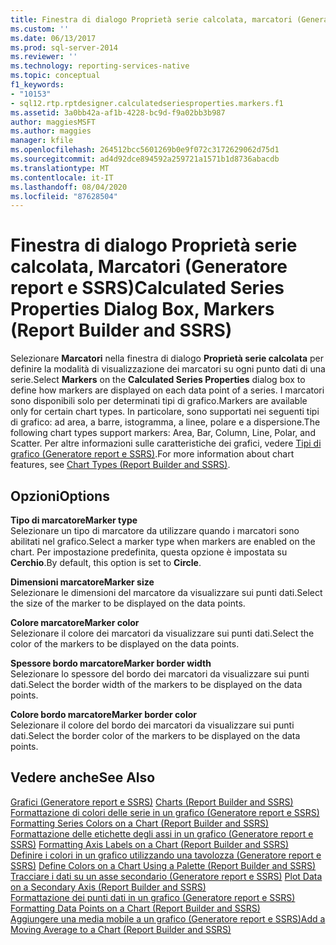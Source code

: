 ```yaml
---
title: Finestra di dialogo Proprietà serie calcolata, marcatori (Generatore report e SSRS) | Microsoft Docs
ms.custom: ''
ms.date: 06/13/2017
ms.prod: sql-server-2014
ms.reviewer: ''
ms.technology: reporting-services-native
ms.topic: conceptual
f1_keywords:
- "10153"
- sql12.rtp.rptdesigner.calculatedseriesproperties.markers.f1
ms.assetid: 3a0bb42a-af1b-4228-bc9d-f9a02bb3b987
author: maggiesMSFT
ms.author: maggies
manager: kfile
ms.openlocfilehash: 264512bcc5601269b0e9f072c3172629062d75d1
ms.sourcegitcommit: ad4d92dce894592a259721a1571b1d8736abacdb
ms.translationtype: MT
ms.contentlocale: it-IT
ms.lasthandoff: 08/04/2020
ms.locfileid: "87628504"
---
```

# <a name="calculated-series-properties-dialog-box-markers-report-builder-and-ssrs"></a><span data-ttu-id="c84e2-102">Finestra di dialogo Proprietà serie calcolata, Marcatori (Generatore report e SSRS)</span><span class="sxs-lookup"><span data-stu-id="c84e2-102">Calculated Series Properties Dialog Box, Markers (Report Builder and SSRS)</span></span>
  <span data-ttu-id="c84e2-103">Selezionare **Marcatori** nella finestra di dialogo **Proprietà serie calcolata** per definire la modalità di visualizzazione dei marcatori su ogni punto dati di una serie.</span><span class="sxs-lookup"><span data-stu-id="c84e2-103">Select **Markers** on the **Calculated Series Properties** dialog box to define how markers are displayed on each data point of a series.</span></span> <span data-ttu-id="c84e2-104">I marcatori sono disponibili solo per determinati tipi di grafico.</span><span class="sxs-lookup"><span data-stu-id="c84e2-104">Markers are available only for certain chart types.</span></span> <span data-ttu-id="c84e2-105">In particolare, sono supportati nei seguenti tipi di grafico: ad area, a barre, istogramma, a linee, polare e a dispersione.</span><span class="sxs-lookup"><span data-stu-id="c84e2-105">The following chart types support markers: Area, Bar, Column, Line, Polar, and Scatter.</span></span> <span data-ttu-id="c84e2-106">Per altre informazioni sulle caratteristiche dei grafici, vedere [Tipi di grafico &#40;Generatore report e SSRS&#41;](report-design/chart-types-report-builder-and-ssrs.md).</span><span class="sxs-lookup"><span data-stu-id="c84e2-106">For more information about chart features, see [Chart Types &#40;Report Builder and SSRS&#41;](report-design/chart-types-report-builder-and-ssrs.md).</span></span>  
  
## <a name="options"></a><span data-ttu-id="c84e2-107">Opzioni</span><span class="sxs-lookup"><span data-stu-id="c84e2-107">Options</span></span>  
 <span data-ttu-id="c84e2-108">**Tipo di marcatore**</span><span class="sxs-lookup"><span data-stu-id="c84e2-108">**Marker type**</span></span>  
 <span data-ttu-id="c84e2-109">Selezionare un tipo di marcatore da utilizzare quando i marcatori sono abilitati nel grafico.</span><span class="sxs-lookup"><span data-stu-id="c84e2-109">Select a marker type when markers are enabled on the chart.</span></span> <span data-ttu-id="c84e2-110">Per impostazione predefinita, questa opzione è impostata su **Cerchio**.</span><span class="sxs-lookup"><span data-stu-id="c84e2-110">By default, this option is set to **Circle**.</span></span>  
  
 <span data-ttu-id="c84e2-111">**Dimensioni marcatore**</span><span class="sxs-lookup"><span data-stu-id="c84e2-111">**Marker size**</span></span>  
 <span data-ttu-id="c84e2-112">Selezionare le dimensioni del marcatore da visualizzare sui punti dati.</span><span class="sxs-lookup"><span data-stu-id="c84e2-112">Select the size of the marker to be displayed on the data points.</span></span>  
  
 <span data-ttu-id="c84e2-113">**Colore marcatore**</span><span class="sxs-lookup"><span data-stu-id="c84e2-113">**Marker color**</span></span>  
 <span data-ttu-id="c84e2-114">Selezionare il colore dei marcatori da visualizzare sui punti dati.</span><span class="sxs-lookup"><span data-stu-id="c84e2-114">Select the color of the markers to be displayed on the data points.</span></span>  
  
 <span data-ttu-id="c84e2-115">**Spessore bordo marcatore**</span><span class="sxs-lookup"><span data-stu-id="c84e2-115">**Marker border width**</span></span>  
 <span data-ttu-id="c84e2-116">Selezionare lo spessore del bordo dei marcatori da visualizzare sui punti dati.</span><span class="sxs-lookup"><span data-stu-id="c84e2-116">Select the border width of the markers to be displayed on the data points.</span></span>  
  
 <span data-ttu-id="c84e2-117">**Colore bordo marcatore**</span><span class="sxs-lookup"><span data-stu-id="c84e2-117">**Marker border color**</span></span>  
 <span data-ttu-id="c84e2-118">Selezionare il colore del bordo dei marcatori da visualizzare sui punti dati.</span><span class="sxs-lookup"><span data-stu-id="c84e2-118">Select the border color of the markers to be displayed on the data points.</span></span>  
  
## <a name="see-also"></a><span data-ttu-id="c84e2-119">Vedere anche</span><span class="sxs-lookup"><span data-stu-id="c84e2-119">See Also</span></span>  
 <span data-ttu-id="c84e2-120">[Grafici &#40;Generatore report e SSRS&#41;](report-design/charts-report-builder-and-ssrs.md) </span><span class="sxs-lookup"><span data-stu-id="c84e2-120">[Charts &#40;Report Builder and SSRS&#41;](report-design/charts-report-builder-and-ssrs.md) </span></span>  
 <span data-ttu-id="c84e2-121">[Formattazione di colori delle serie in un grafico &#40;Generatore report e SSRS&#41;](report-design/formatting-series-colors-on-a-chart-report-builder-and-ssrs.md) </span><span class="sxs-lookup"><span data-stu-id="c84e2-121">[Formatting Series Colors on a Chart &#40;Report Builder and SSRS&#41;](report-design/formatting-series-colors-on-a-chart-report-builder-and-ssrs.md) </span></span>  
 <span data-ttu-id="c84e2-122">[Formattazione delle etichette degli assi in un grafico &#40;Generatore report e SSRS&#41;](report-design/formatting-axis-labels-on-a-chart-report-builder-and-ssrs.md) </span><span class="sxs-lookup"><span data-stu-id="c84e2-122">[Formatting Axis Labels on a Chart &#40;Report Builder and SSRS&#41;](report-design/formatting-axis-labels-on-a-chart-report-builder-and-ssrs.md) </span></span>  
 <span data-ttu-id="c84e2-123">[Definire i colori in un grafico utilizzando una tavolozza &#40;Generatore report e SSRS&#41;](report-design/define-colors-on-a-chart-using-a-palette-report-builder-and-ssrs.md) </span><span class="sxs-lookup"><span data-stu-id="c84e2-123">[Define Colors on a Chart Using a Palette &#40;Report Builder and SSRS&#41;](report-design/define-colors-on-a-chart-using-a-palette-report-builder-and-ssrs.md) </span></span>  
 <span data-ttu-id="c84e2-124">[Tracciare i dati su un asse secondario &#40;Generatore report e SSRS&#41;](report-design/plot-data-on-a-secondary-axis-report-builder-and-ssrs.md) </span><span class="sxs-lookup"><span data-stu-id="c84e2-124">[Plot Data on a Secondary Axis &#40;Report Builder and SSRS&#41;](report-design/plot-data-on-a-secondary-axis-report-builder-and-ssrs.md) </span></span>  
 <span data-ttu-id="c84e2-125">[Formattazione dei punti dati in un grafico &#40;Generatore report e SSRS&#41;](report-design/formatting-data-points-on-a-chart-report-builder-and-ssrs.md) </span><span class="sxs-lookup"><span data-stu-id="c84e2-125">[Formatting Data Points on a Chart &#40;Report Builder and SSRS&#41;](report-design/formatting-data-points-on-a-chart-report-builder-and-ssrs.md) </span></span>  
 [<span data-ttu-id="c84e2-126">Aggiungere una media mobile a un grafico &#40;Generatore report e SSRS&#41;</span><span class="sxs-lookup"><span data-stu-id="c84e2-126">Add a Moving Average to a Chart &#40;Report Builder and SSRS&#41;</span></span>](report-design/add-a-moving-average-to-a-chart-report-builder-and-ssrs.md)  
  
  
